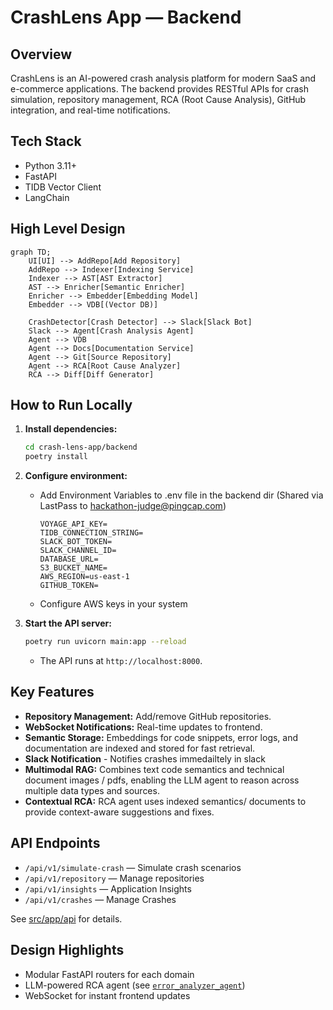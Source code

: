 # CrashLens App — Backend

## Overview

CrashLens is an AI-powered crash analysis platform for modern SaaS and e-commerce applications. The backend provides RESTful APIs for crash simulation, repository management, RCA (Root Cause Analysis), GitHub integration, and real-time notifications.

## Tech Stack

- Python 3.11+
- FastAPI
- TIDB Vector Client
- LangChain

## High Level Design

```mermaid
graph TD;
    UI[UI] --> AddRepo[Add Repository]
    AddRepo --> Indexer[Indexing Service]
    Indexer --> AST[AST Extractor]
    AST --> Enricher[Semantic Enricher]
    Enricher --> Embedder[Embedding Model]
    Embedder --> VDB[(Vector DB)]
 
    CrashDetector[Crash Detector] --> Slack[Slack Bot]
    Slack --> Agent[Crash Analysis Agent]
    Agent --> VDB
    Agent --> Docs[Documentation Service]
    Agent --> Git[Source Repository]
    Agent --> RCA[Root Cause Analyzer]
    RCA --> Diff[Diff Generator]
```

## How to Run Locally

1. **Install dependencies:**
   ```sh
   cd crash-lens-app/backend
   poetry install
   ```

2. **Configure environment:**
   - Add Environment Variables to .env file in the backend dir (Shared via LastPass to hackathon-judge@pingcap.com)
        ```
        VOYAGE_API_KEY=
        TIDB_CONNECTION_STRING=
        SLACK_BOT_TOKEN=
        SLACK_CHANNEL_ID=
        DATABASE_URL=
        S3_BUCKET_NAME=
        AWS_REGION=us-east-1
        GITHUB_TOKEN=
        ```
   - Configure AWS keys in your system

3. **Start the API server:**
   ```sh
   poetry run uvicorn main:app --reload
   ```
   - The API runs at `http://localhost:8000`.

## Key Features

- **Repository Management:** Add/remove GitHub repositories.
- **WebSocket Notifications:** Real-time updates to frontend.
- **Semantic Storage:** Embeddings for code snippets, error logs, and documentation are indexed and stored for fast retrieval.
- **Slack Notification** - Notifies crashes immedailtely in slack
- **Multimodal RAG:** Combines text code semantics and technical document images / pdfs, enabling the LLM agent to reason across multiple data types and sources.
- **Contextual RCA:** RCA agent uses indexed semantics/ documents to provide context-aware suggestions and fixes.

## API Endpoints

- `/api/v1/simulate-crash` — Simulate crash scenarios
- `/api/v1/repository` — Manage repositories
- `/api/v1/insights` — Application Insights
- `/api/v1/crashes` — Manage Crashes

See [src/app/api](src/app/api) for details.

## Design Highlights

- Modular FastAPI routers for each domain
- LLM-powered RCA agent (see [`error_analyzer_agent`](src/app/core/agents/error_analyzer_agent.py))
- WebSocket for instant frontend updates
